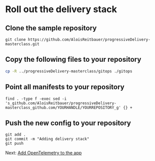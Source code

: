 # Roll out the delivery stack

## Clone the sample repository

```shell
git clone https://github.com/AloisReitbauer/progressiveDelivery-masterclass.git
```

## Copy the following files to your repository

```bash
cp -R ../progressiveDelivery-masterclass/gitops ./gitops
```

## Point all manifests to your repository
```
find . -type f -exec sed -i 's_github.com/AloisReitbauer/progressiveDelivery-masterclass_github.com/YOURHANDLE/YOURREPOSITORY_g' {} +
```

## Push the new config to your repository
```
git add .
git commit -m "Adding delivery stack"
git push
```
Next: [Add OpenTelemetry to the app](opentelemetry.md)

